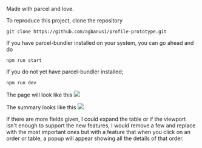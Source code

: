 Made with parcel and love.

To reproduce this project, clone the repository
```
git clone https://github.com/agbanusi/profile-prototype.git
```

If you have parcel-bundler installed on your system, you can go ahead and do
```
npm run start
```

If you do not yet have parcel-bundler installed;
```
npm run dev
```

The page will look like this
<img src="https://drive.google.com/uc?export=view&id=1L76vFCb37uUlGZSDt1-yKfXlP3ntY9sG" />

The summary looks like this
<img src="https://drive.google.com/uc?export=view&id=1mK3Ae_eMg5dVsAIsbTWvZH7_259GZL42/view?usp=sharing" />

If there are more fields given, I could expand the table or if the viewport isn't enough to support the new features, I would remove a few and replace with the most important ones but with a feature that when you click on an order or table, a popup will appear showing all the details of that order.